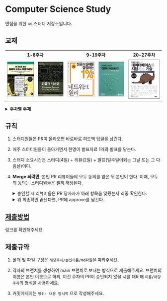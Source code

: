 # Computer Science Study

면접을 위한 cs 스터디 저장소입니다.

## 교재

<div align="center">
<table>
      <tr>
            <th colspan="2">1-8주차</th>
            <th colspan="2">9-19주차</th>
            <th colspan="2">20-27주차</th>
      </tr>
      <tr>
            <td>
                  <a href="http://www.yes24.com/Product/Goods/98997716">
                        <img src="assets/images/computer-structure.jpg">
                  </a>
            </td> 
            <td>
            <a href="http://www.yes24.com/Product/Goods/31950404">
                  <img src="assets/images/computer-systems.jpg">
            </a>
            </td> 
            <td>
            <a href="http://www.yes24.com/Product/Goods/90640081">
                  <img src="assets/images/network(1).jpg">
            </a>
            </td> 
            <td>
            <a href="http://www.yes24.com/Product/Goods/45543957">
                  <img src="assets/images/network(2).jpg">
            </a>
            </td> 
            <td>
            <a href="http://www.yes24.com/Product/Goods/27893960">
                  <img src="assets/images/database.jpg">
            </a>
            </td> 
      </tr>
</table>
</div>

<details>
<summary><b>주차별 주제</b></summary>

> 🔥는 중요 챕터를 의미합니다.

<div align="center">
<table>
      <tr>
            <th colspan="2">컴퓨터 구조</th>
            <th colspan="2">네트워크</th>
            <th colspan="2">데이터베이스</th>
      </tr>
      <tr>
            <td>
                  <a href="https://github.com/cs-study-org/cs-study/tree/main/01">1주차</a>
            </td>
            <td>컴퓨터 내부의 언어체계</td>
            <td>
                  <a href="https://github.com/cs-study-org/cs-study/tree/main/09">9주차</a>
            </td>
            <td>웹 브라우저</td>
            <td>
                  <a href="https://github.com/cs-study-org/cs-study/tree/main/20">20주차</a>
            </td>
            <td>데이터베이스 필요성과 인덱스 🔥</td>
      </tr>
      <tr>
            <td>
                  <a href="https://github.com/cs-study-org/cs-study/tree/main/02">2주차</a>
            </td>
            <td>전자 회로의 조합 논리</td>
            <td>
                  <a href="https://github.com/cs-study-org/cs-study/tree/main/10">10주차</a>
            </td>
            <td>프로토콜 스택 Part 1</td>
            <td>
                  <a href="https://github.com/cs-study-org/cs-study/tree/main/21">21주차</a>
            </td>
            <td>테이블 설계와 릴레이션</td>
      </tr>
      <tr>
            <td>
                  <a href="https://github.com/cs-study-org/cs-study/tree/main/03">3주차</a>
            </td>
            <td>메모리 사용과 관리</td>
            <td>
                  <a href="https://github.com/cs-study-org/cs-study/tree/main/11">11주차</a>
            </td>
            <td>프로토콜 스택 Part 2</td>
            <td>
                  <a href="https://github.com/cs-study-org/cs-study/tree/main/22">22주차</a>
            </td>
            <td>SQL문의 특징과 잘 다루는 법</td>
      </tr>
      <tr>
            <td>
                  <a href="https://github.com/cs-study-org/cs-study/tree/main/04">4주차</a>
            </td>
            <td>입출력과 네트워킹</td>
            <td>
                  <a href="https://github.com/cs-study-org/cs-study/tree/main/12">12주차</a>
            </td>
            <td>LAN 어댑터</td>
             <td>
                  <a href="https://github.com/cs-study-org/cs-study/tree/main/23">23주차</a>
            </td>
            <td>가용성과 데이터의 복제 🔥</td>
      </tr>
      <tr>
            <td>
                  <a href="https://github.com/cs-study-org/cs-study/tree/main/05">5주차</a>
            </td>
            <td>데이터 구조와 처리</td>
            <td>
                  <a href="https://github.com/cs-study-org/cs-study/tree/main/13">13주차</a>
            </td>
            <td>LAN 기기</td>
             <td>
                  <a href="https://github.com/cs-study-org/cs-study/tree/main/24">24주차</a>
            </td>
            <td>트랜잭션과 무결성 ·무정지성 🔥</td>
      </tr>
      <tr>
            <td>
                  <a href="https://github.com/cs-study-org/cs-study/tree/main/06">6주차</a>
            </td>
            <td>프로그래밍 언어 처리</td>
            <td>
                  <a href="https://github.com/cs-study-org/cs-study/tree/main/14">14주차</a>
            </td>
            <td>방화벽</td>
            <td>
                  <a href="https://github.com/cs-study-org/cs-study/tree/main/25">25주차</a>
            </td>
            <td>스토리지 기술의 변천과 데이터베이스에 끼치는 영향</td>
      </tr>
      <tr>
            <td>
                  <a href="https://github.com/cs-study-org/cs-study/tree/main/07">7주차</a>
            </td>
            <td>시스템 프로그래밍</td>
            <td>
                  <a href="https://github.com/cs-study-org/cs-study/tree/main/15">15주차</a>
            </td>
            <td>부하 분산</td>
            <td>
                  <a href="https://github.com/cs-study-org/cs-study/tree/main/26">26주차</a>
            </td>
            <td>
                  트랜잭션 격리수준 🔥<br/>
                  REDO vs UNDO vs 바이너리 로그
            </td>
      </tr>
      <tr>
            <td>
                  <a href="https://github.com/cs-study-org/cs-study/tree/main/08">8주차</a>
            </td>
            <td>병렬성과 비동기성</td>
            <td>
                  <a href="https://github.com/cs-study-org/cs-study/tree/main/16">16주차</a>
            </td>
            <td>웹 서버, HTTP 버전별 특징</td>
            <td>
                  <a href="https://github.com/cs-study-org/cs-study/tree/main/27">27주차</a>
            </td>
            <td>트랜잭션 locking</td>
      </tr>
      <tr>
            <td align="center" rowspan="3" colspan="2">-</td>  
            <td>
                  <a href="https://github.com/cs-study-org/cs-study/tree/main/17">17주차</a>
            </td>
            <td>트랜스포트 계층 개요</td>
      </tr>      
      <tr>            
            <td>
                  <a href="https://github.com/cs-study-org/cs-study/tree/main/18">18주차</a>
            </td>
            <td>TCP 흐름제어 및 오류제어 🔥</td>
      </tr>
      <tr>            
            <td>
                  <a href="https://github.com/cs-study-org/cs-study/tree/main/19">19주차</a>
            </td>
            <td>TCP 혼잡제어 🔥</td>
      </tr>
</table>      
</div>

</details>

## 규칙
1. 스터디원들은 PR이 올라오면 바로바로 피드백 답글을 남긴다.
2. 매주 스터디원들이 돌아가면서 한명이 발표자료 1개와 발표를 맡는다.
3. 스터디 소요시간은 스터디(4일) + 리뷰(2일) + 발표(일주일이되는 그날 또는 그 다음날)이다.
4. **Merge 되려면**, 본인 PR 리뷰어들의 모두 동의를 얻은 뒤 본인이 한다. 이때, 모두의 동의는 스터디원들은 필히 해당된다.

      <details>
      <summary>승인할 시 리뷰어들은 PR 당사자가 아래 항목을 맞췄는지 최종 확인한다.</summary>
   
      <div markdown="1">  

      * 다른 스터디원의 파일이 PR 당사자의 파일에 포함되었는가? 있다면 제거하는 커밋 올려야하므로 비승인

      * 리뷰어들의 피드백을 해결해주었나? 해결되지 않았다면 비승인

      * 파일에 오탈자나 마크다운 일관성을 해치는 부분이 있나? 있다면 비승인

      </div>
      </details>
      

      <details>
      <summary>위 최종확인 끝난다면, PR에 approve를 남긴다.</summary>
   
      <div markdown="1">       

      1. PR > files changed에서 review changes 버튼을 누른다.

      2. approve 라디오버튼을 체크한 뒤 submit review 한다.

      3. 아래와 같은 코맨트가 달렸다면 성공이다.
            
            ![merge approve](https://user-images.githubusercontent.com/53007747/146631596-97e621d5-8315-44c1-9b89-9e6d30d1154a.jpg)

      </div>
      </details>

## [제출방법](https://github.com/cs-study-org/cs-study/wiki/제출방법)

링크를 확인해주세요.

## 제출규약

1. 폴더 및 파일 구성은 `해당주차/본인이름/md파일`을 따라주세요.

2. 각자의 브랜치를 생성하여 main 브랜치로 보내는 방식으로 제출해주세요. 브랜치의 이름은 본인 이름으로 하되, 이전 주차의 PR이 승인되지 않을 시를 대비해 `이름/해당주차`의 형식을 사용하세요.

3. 커밋메세지는 `행위: 내용 명시적` 으로 작성해주세요.